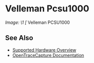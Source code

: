 # Velleman Pcsu1000
**Image: \1*
[*
Velleman PCSU1000
## See Also
- [Supported Hardware Overview](../supported-hardware.md)
- [OpenTraceCapture Documentation](../../opentracecapture/overview.md)
